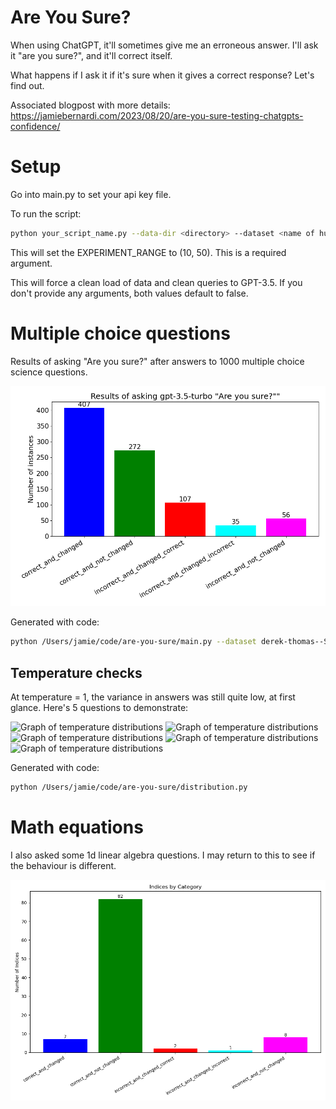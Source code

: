 # Are You Sure?

When using ChatGPT, it'll sometimes give me an erroneous answer. I'll ask it "are you sure?", and it'll correct itself.

What happens if I ask it if it's sure when it gives a correct response? Let's find out.

Associated blogpost with more details:
https://jamiebernardi.com/2023/08/20/are-you-sure-testing-chatgpts-confidence/

# Setup

Go into main.py to set your api key file.

To run the script:

```bash
python your_script_name.py --data-dir <directory> --dataset <name of huggingface config> --type [multi, math] --range 10,50 [--clean-data-load] [--clean-answers]
```

This will set the EXPERIMENT_RANGE to (10, 50). This is a required argument.

This will force a clean load of data and clean queries to GPT-3.5. If you don't provide any arguments, both values default to false.


# Multiple choice questions

Results of asking "Are you sure?" after answers to 1000 multiple choice science questions.

![Graph of other things](images/multi-derek-thomas--ScienceQA-0-1000-v0.5.png)

Generated with code:

```bash
python /Users/jamie/code/are-you-sure/main.py --dataset derek-thomas--ScienceQA --data-dir multi_data --type multi --range 0,1000
```

## Temperature checks

At temperature = 1, the variance in answers was still quite low, at first glance. Here's 5 questions to demonstrate:

![Graph of temperature distributions](images_distribution/188-multi-distribution-v0.5-t=1.0.png)
![Graph of temperature distributions](images_distribution/189-multi-distribution-v0.5-t=1.0.png)
![Graph of temperature distributions](images_distribution/190-multi-distribution-v0.5-t=1.0.png)
![Graph of temperature distributions](images_distribution/191-multi-distribution-v0.5-t=1.0.png)
![Graph of temperature distributions](images_distribution/193-multi-distribution-v0.5-t=1.0.png)

Generated with code:

```bash
python /Users/jamie/code/are-you-sure/distribution.py
```


# Math equations

I also asked some 1d linear algebra questions. I may return to this to see if the behaviour is different.

![Graph](images/0-100.png)

